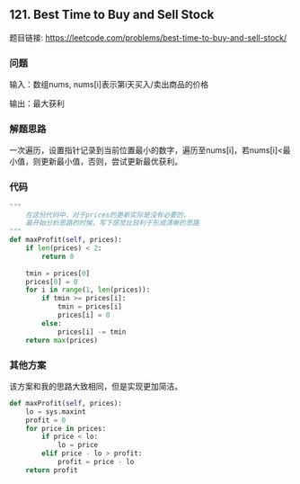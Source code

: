 ## 121. Best Time to Buy and Sell Stock

题目链接: https://leetcode.com/problems/best-time-to-buy-and-sell-stock/

### 问题
输入：数组nums, nums[i]表示第i天买入/卖出商品的价格

输出：最大获利

### 解题思路
一次遍历，设置指针记录到当前位置最小的数字，遍历至nums[i]，若nums[i]<最小值，则更新最小值，否则，尝试更新最优获利。

### 代码

```Python
"""
    在这份代码中，对于prices的更新实际是没有必要的，
    最开始分析思路的时候，写下感觉比较利于形成清晰的思路
"""
def maxProfit(self, prices):
    if len(prices) < 2:
        return 0
    
    tmin = prices[0]            
    prices[0] = 0
    for i in range(1, len(prices)):
        if tmin >= prices[i]:
            tmin = prices[i]
            prices[i] = 0
        else:
            prices[i] -= tmin    
    return max(prices)        
```

### 其他方案
该方案和我的思路大致相同，但是实现更加简洁。

```Python
def maxProfit(self, prices):
    lo = sys.maxint
    profit = 0
    for price in prices:
        if price < lo:
            lo = price
        elif price - lo > profit:
            profit = price - lo
    return profit
```
